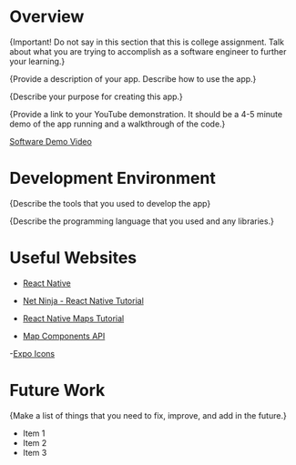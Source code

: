 # Overview

{Important! Do not say in this section that this is college assignment. Talk about what you are trying to accomplish as a software engineer to further your learning.}

{Provide a description of your app. Describe how to use the app.}

{Describe your purpose for creating this app.}

{Provide a link to your YouTube demonstration. It should be a 4-5 minute demo of the app running and a walkthrough of the code.}

[Software Demo Video](http://youtube.link.goes.here)

# Development Environment

{Describe the tools that you used to develop the app}

{Describe the programming language that you used and any libraries.}

# Useful Websites

- [React Native](https://reactnative.dev/)

- [Net Ninja - React Native Tutorial](https://www.youtube.com/playlist?list=PL4cUxeGkcC9hNTz3sxqGTfxAwU-DIHJd2)

- [React Native Maps Tutorial](https://www.youtube.com/watch?v=_IyWSsFXLcA)

- [Map Components API](https://github.com/react-native-maps/react-native-maps/blob/master/docs/mapview.md)

-[Expo Icons](https://icons.expo.fyi/Index)

# Future Work

{Make a list of things that you need to fix, improve, and add in the future.}

- Item 1
- Item 2
- Item 3
